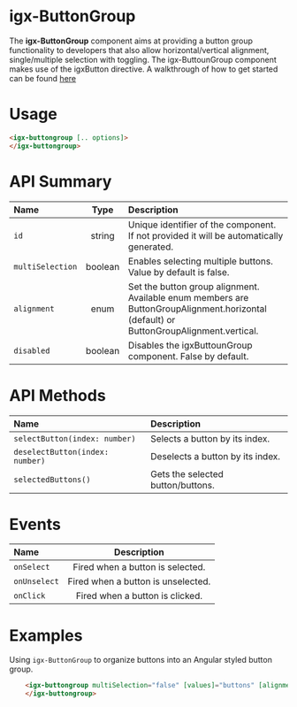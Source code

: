 # igx-ButtonGroup

The **igx-ButtonGroup** component aims at providing a button group functionality to developers that also allow horizontal/vertical alignment, single/multiple selection with toggling. The igx-ButtounGroup component makes use of the igxButton directive.
A walkthrough of how to get started can be found [here](https://www.infragistics.com/products/ignite-ui-angular/angular/components/buttongroup.html)

# Usage
```html
<igx-buttongroup [.. options]>
</igx-buttongroup>
```

# API Summary
| Name   |      Type      |  Description |
|:----------|:-------------:|:------|
| `id` | string | Unique identifier of the component. If not provided it will be automatically generated.|
| `multiSelection` |  boolean | Enables selecting multiple buttons. Value by default is false.  |
| `alignment` |    enum   |   Set the button group alignment. Available enum members are ButtonGroupAlignment.horizontal (default) or ButtonGroupAlignment.vertical. |
| `disabled` | boolean | Disables the igxButtounGroup component. False by default. |

# API Methods
| Name   | Description |
|:----------|:------|
| `selectButton(index: number)` | Selects a button by its index.  |
| `deselectButton(index: number)` | Deselects a button by its index. |
| `selectedButtons()` | Gets the selected button/buttons. |

# Events
| Name   | Description |
|:----------|:-------------:|
| `onSelect` | Fired when a button is selected. |
| `onUnselect` | Fired when a button is unselected. |
| `onClick` | Fired when a button is clicked. |

# Examples

Using `igx-ButtonGroup` to organize buttons into an Angular styled button group.
```html
    <igx-buttongroup multiSelection="false" [values]="buttons" [alignment]="alignment">
    </igx-buttongroup>
```
